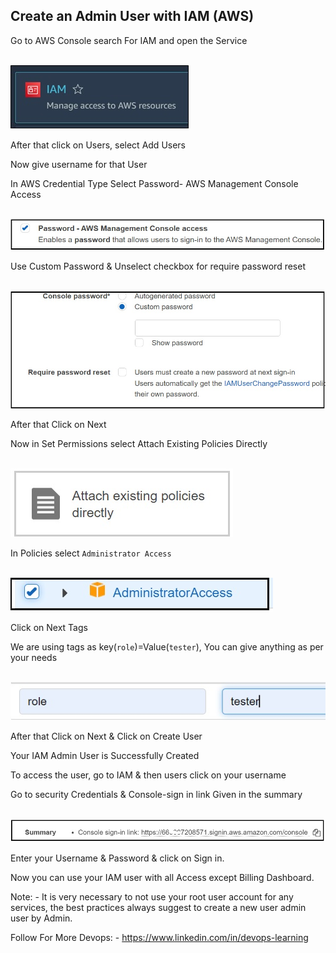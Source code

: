## Create an Admin User with IAM (AWS)

Go to AWS Console search For IAM and open the Service

</br>
<kbd align="center"><img src="Images/1.jpg"/></kbd>
</br>

After that click on Users, select Add Users

Now give username for that User

In AWS Credential Type Select Password- AWS Management Console Access 

</br>
<kbd align="center"><img src="Images/2.jpg"/></kbd>
</br>

Use Custom Password & Unselect checkbox for require password reset

</br>
<kbd align="center"><img src="Images/3.jpg"/></kbd>
</br>

After that Click on Next 

Now in Set Permissions select Attach Existing Policies Directly 

</br>
<kbd align="center"><img src="Images/4.jpg"/></kbd>
</br>

In Policies select `Administrator Access`

</br>
<kbd align="center"><img src="Images/5.jpg"/></kbd>
</br>

Click on Next Tags

We are using tags as key(`role`)=Value(`tester`), You can give anything as per your needs

</br>
<kbd align="center"><img src="Images/6.jpg"/></kbd>
</br>

After that Click on Next & Click on Create User

Your IAM Admin User is Successfully Created

To access the user, go to IAM & then users click on your username 

Go to security Credentials & Console-sign in link Given in the summary 

</br>
<kbd align="center"><img src="Images/7.jpg"/></kbd>
</br>

Enter your Username & Password & click on Sign in.

Now you can use your IAM user with all Access except Billing Dashboard.

Note: - It is very necessary to not use your root user account for any services, the best practices 
always suggest to create a new user admin user by Admin.

Follow For More Devops: -
https://www.linkedin.com/in/devops-learning
